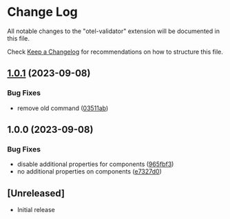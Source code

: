 # Change Log

All notable changes to the "otel-validator" extension will be documented in this file.

Check [Keep a Changelog](http://keepachangelog.com/) for recommendations on how to structure this file.

## [1.0.1](https://github.com/nimbushq/otel-validator/compare/otel-validator-v1.0.0...otel-validator-v1.0.1) (2023-09-08)


### Bug Fixes

* remove old command ([03511ab](https://github.com/nimbushq/otel-validator/commit/03511ab5dc922e17be9b28cb48a7b0690df2d525))

## 1.0.0 (2023-09-08)


### Bug Fixes

* disable additional properties for components ([965fbf3](https://github.com/nimbushq/otel-validator/commit/965fbf32b8e2987be199e86d256897b615349e96))
* no additional properties on components ([e7327d0](https://github.com/nimbushq/otel-validator/commit/e7327d0ad1eed18a67574cc3ee6e62eb03f45e33))

## [Unreleased]

- Initial release

